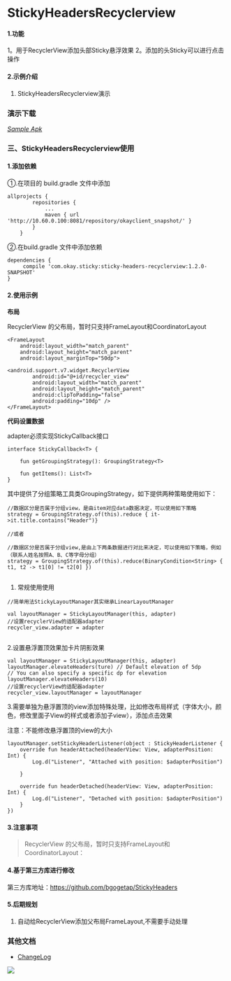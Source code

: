 # StickyHeadersRecyclerview

#### 1.功能

1。用于RecyclerView添加头部Sticky悬浮效果
2。添加的头Sticky可以进行点击操作


#### 2.示例介绍
1. StickyHeadersRecyclerview演示


### 演示下载
[*Sample Apk*](http://git.okjiaoyu.cn/stu/stickyheadersrecyclerview/raw/master/apk/app-debug.apk)

### 三、StickyHeadersRecyclerview使用

#### 1.添加依赖

①.在项目的 build.gradle 文件中添加
```
allprojects {
		repositories {
			...
			maven { url 'http://10.60.0.100:8081/repository/okayclient_snapshot/' }
		}
	}
```
②.在build.gradle 文件中添加依赖
```
dependencies {
	 compile 'com.okay.sticky:sticky-headers-recyclerview:1.2.0-SNAPSHOT'
}
```


#### 2.使用示例
**布局**

RecyclerView 的父布局，暂时只支持FrameLayout和CoordinatorLayout

```
<FrameLayout
    android:layout_width="match_parent"
    android:layout_height="match_parent"
    android:layout_marginTop="50dp">

<android.support.v7.widget.RecyclerView
        android:id="@+id/recycler_view"
        android:layout_width="match_parent"
        android:layout_height="match_parent"
        android:clipToPadding="false"
        android:padding="10dp" />
</FrameLayout>
```
**代码设置数据**


adapter必须实现StickyCallback接口

```
interface StickyCallback<T> {

    fun getGroupingStrategy(): GroupingStrategy<T>

    fun getItems(): List<T>
}

```


其中提供了分组策略工具类GroupingStrategy，如下提供两种策略使用如下：

```
//数据区分是否属于分组view，是由item对应data数据决定，可以使用如下策略
strategy = GroupingStrategy.of(this).reduce { it->it.title.contains("Header")}
 
//或者

//数据区分是否属于分组view,是由上下两条数据进行对比来决定，可以使用如下策略，例如（联系人姓名按照A、B、C等字母分组）
strategy = GroupingStrategy.of(this).reduce(BinaryCondition<String> { t1, t2 -> t1[0] != t2[0] })
   
```



1. 常规使用使用

```
//简单用法StickyLayoutManager其实继承LinearLayoutManager

val layoutManager = StickyLayoutManager(this, adapter)
//设置recyclerView的适配器adapter
recycler_view.adapter = adapter


```

2.设置悬浮置顶效果加卡片阴影效果

```
val layoutManager = StickyLayoutManager(this, adapter)
layoutManager.elevateHeaders(ture) // Default elevation of 5dp
// You can also specify a specific dp for elevation
layoutManager.elevateHeaders(10)
//设置recyclerView的适配器adapter
recycler_view.layoutManager = layoutManager

```

3.需要单独为悬浮置顶的view添加特殊处理，比如修改布局样式（字体大小，颜色，修改里面子View的样式或者添加子view），添加点击效果

注意：不能修改悬浮置顶的view的大小

```
layoutManager.setStickyHeaderListener(object : StickyHeaderListener {
    override fun headerAttached(headerView: View, adapterPosition: Int) {
        Log.d("Listener", "Attached with position: $adapterPosition")
        
    }

    override fun headerDetached(headerView: View, adapterPosition: Int) {
        Log.d("Listener", "Detached with position: $adapterPosition")
    }
})

```




#### 3.注意事项

> RecyclerView 的父布局，暂时只支持FrameLayout和CoordinatorLayout：


#### 4.基于第三方库进行修改

第三方库地址：https://github.com/bgogetap/StickyHeaders



#### 5.后期规划

1. 自动给RecyclerView添加父布局FrameLayout,不需要手动处理


### 其他文档
* [ChangeLog](http://git.okjiaoyu.cn/stu/stickyheadersrecyclerview/blob/master/document/CHANGE_LOG.MD)



![](http://git.okjiaoyu.cn/stu/stickyheadersrecyclerview/raw/master/image/author.png)